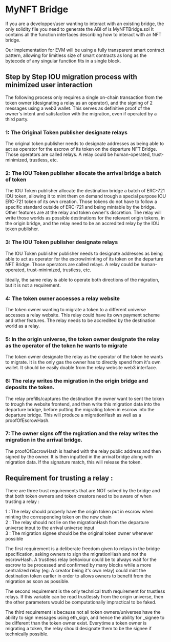 # MyNFT Bridge

If you are a developper/user wanting to interact with an existing bridge, the only solidity file you need to generate the ABI of is MyNFTBridge.sol
It contains all the function interfaces describing how to interact with an NFT bridge.

Our implementation for EVM will be using a fully transparent smart contract pattern, allowing for limitless size of smart contracts as long as the bytecode of any singular function fits in a single block.

## Step by Step IOU migration process with minimized user interaction 

The following process only requires a single on-chain transaction from the token owner (designating a relay as an operator), and the signing of 2 messages using a web3 wallet.
This serves as definitive proof of the owner's intent and satisfaction with the migration, even if operated by a third party.

### 1: The Original Token publisher designate relays
The original token publisher needs to designate addresses as being able to act as operator for the escrow of its token on the departure NFT Bridge. Those operators are called relays. A relay could be human-operated, trust-minimized, trustless, etc.

### 2: The IOU Token publisher allocate the arrival bridge a batch of token
The IOU Token publisher allocate the destination bridge a batch of ERC-721 IOU token, allowing it to mint them on demand trough a special purpose IOU ERC-721 token of its own creation. Those tokens do not have to follow a specific standard outside of ERC-721 and being mintable by the bridge. Other features are at the relay and token owner's discretion. The relay will write those worlds as possible destinations for the relevant origin tokens, in the origin bridge, and the relay need to be an accredited relay by the IOU token publisher.

### 3: The IOU Token publisher designate relays
The IOU Token publisher publisher needs to designate addresses as being able to act as operator for the escrow/minting of its token on the departure NFT Bridge. Those operators are called relays. A relay could be human-operated, trust-minimized, trustless, etc.

Ideally, the same relay is able to operate both directions of the migration, but it is not a requirement.

### 4: The token owner accesses a relay website
The token owner wanting to migrate a token to a different universe accesses a relay website. This relay could have its own payment scheme and other features.
The relay needs to be accredited by the destination world as a relay.

### 5: In the origin universe, the token owner designate the relay as the operator of the token he wants to migrate
The token owner designate the relay as the operator of the token he wants to migrate. It is the only gas the owner has to directly spend from it's own wallet. It should be easily doable from the relay website web3 interface.

### 6: The relay writes the migration in the origin bridge and deposits the token.
The relay prefills/captures the destination the owner want to sent the token to trough the website frontend, and then write this migration data into the departure bridge, before putting the migrating token in escrow into the departure bridge. This will produce a migrationHash as well as a proofOfEscrowHash.

### 7: The owner signs off the mgiration and the relay writes the migration in the arrival bridge.
The proofOfEscrowHash is hashed with the relay public address and then signed by the owner. It is then inputted in the arrival bridge along with migration data. If the signature match, this will release the token.


## Requirement for trusting a relay : 

There are three trust requirements that are NOT solved by the bridge and that both token owners and token creators need to be aware of when trusting a relay :

1 : The relay should properly have the origin token put in escrow when minting the corresponding token on the new chain                        
2 : The relay should not lie on the migrationHash from the departure universe input to the arrival universe input           
3 : The migration signee should be the original token owner whenever possible          

The first requirement is a deliberate freedom given to relays in the bridge specification, asking owners to sign the migrationHash and not the escrowHash. A trustless relay behaviour could be to always wait for the escrow to be processed and confirmed by many blocks while a more centralized relay (eg: A creator being it's own relay) could mint the destination token earlier in order to allows owners to benefit from the migration as soon as possible.

The second requirement is the only technical truth requirement for trustless relays. If this variable can be read trustlessly from the origin universe, then the other parameters would be computationally impractical to be faked.

The third requirement is because not all token owners/universes have the ability to sign messages using eth_sign, and hence the ability for _signee to be different than the token owner exist. Everytime a token owner is migrating a token, the relay should designate them to be the signee if technically possible.
